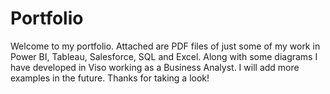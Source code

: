 # Portfolio
Welcome to my portfolio.
Attached are PDF files of just some of my work in Power BI, Tableau, Salesforce, SQL and Excel. Along with some diagrams I have developed in Viso working as a Business Analyst.  I will add more examples in the future. Thanks for taking a look!
